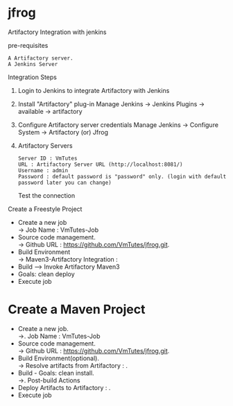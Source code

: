 # jfrog
Artifactory Integration with jenkins

pre-requisites

    A Artifactory server.  
    A Jenkins Server

Integration Steps

1. Login to Jenkins to integrate Artifactory with Jenkins

2. Install "Artifactory" plug-in
     Manage Jenkins -> Jenkins Plugins -> available -> artifactory
3. Configure Artifactory server credentials
     Manage Jenkins -> Configure System -> Artifactory (or) Jfrog
4. Artifactory Servers 


	   Server ID : VmTutes
	   URL : Artifactory Server URL (http://localhost:8081/)
	   Username : admin
	   Password : default password is "password" only. (login with default password later you can change)
     Test the connection

Create a Freestyle Project

- Create a new job  
    ->  Job Name : VmTutes-Job
- Source code management.   
    ->  Github URL : https://github.com/VmTutes/jfrog.git.   
- Build Environment  
    ->  Maven3-Artifactory Integration :  <provide Artifactory server and repository details>
- Build --> Invoke Artifactory Maven3     
- Goals: clean deploy
- Execute job


# Create a Maven Project

- Create a new job.   
    ->.  Job Name : VmTutes-Job
- Source code management.   
    ->   Github URL : https://github.com/VmTutes/jfrog.git. 
- Build Environment(optional).   
    ->   Resolve artifacts from Artifactory : <provide Artifactory server and repository details>. 
- Build - Goals: clean install.   
    ->.  Post-build Actions
- Deploy Artifacts to Artifactory : <provide Artifactory server and repository details>. 
- Execute job
